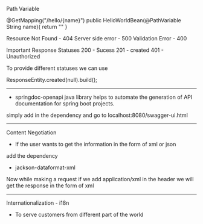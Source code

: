 Path Variable


@GetMapping("/hello/{name}")
public HelloWorldBean(@PathVariable String name){
    return ""
}


Resource Not Found - 404
Server side error - 500
Validation Error - 400

Important Response Statuses
200 - Sucess
201 - created
401 - Unauthorized



To provide different statuses we can use 

ResponseEntity.created(null).build();


-------------------------------------------------------------------------------------------------------------



- springdoc-openapi java library helps to automate the generation of API documentation for spring boot projects. 

simply add in the dependency and go to localhost:8080/swagger-ui.html


----------

Content Negotiation
- If the user wants to get the information in the form of xml or json

add the dependency
- jackson-dataformat-xml

Now while making a request if we add application/xml in the header we will get the response in the form of xml


-------------------------------------

Internationalization - i18n
- To serve customers from different part of the world


